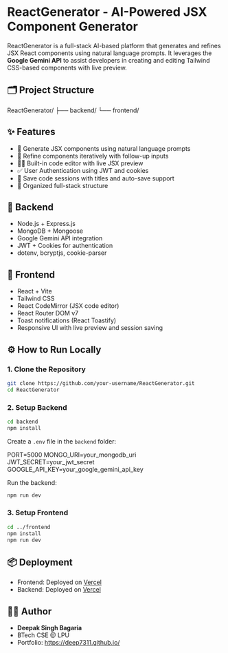 # ReactGenerator - AI-Powered JSX Component Generator

ReactGenerator is a full-stack AI-based platform that generates and refines JSX React components using natural language prompts. It leverages the **Google Gemini API** to assist developers in creating and editing Tailwind CSS-based components with live preview.

## 🗂️ Project Structure

ReactGenerator/
├── backend/
└── frontend/

## ✨ Features

- 🧠 Generate JSX components using natural language prompts
- 🔁 Refine components iteratively with follow-up inputs
- 🧑‍💻 Built-in code editor with live JSX preview
- ✅ User Authentication using JWT and cookies
- 💾 Save code sessions with titles and auto-save support
- 📂 Organized full-stack structure

## 🔹 Backend

- Node.js + Express.js
- MongoDB + Mongoose
- Google Gemini API integration
- JWT + Cookies for authentication
- dotenv, bcryptjs, cookie-parser

## 🔹 Frontend

- React + Vite
- Tailwind CSS
- React CodeMirror (JSX code editor)
- React Router DOM v7
- Toast notifications (React Toastify)
- Responsive UI with live preview and session saving

## ⚙️ How to Run Locally

### 1. Clone the Repository

```bash
git clone https://github.com/your-username/ReactGenerator.git
cd ReactGenerator
````

### 2. Setup Backend

```bash
cd backend
npm install
```

Create a `.env` file in the `backend` folder:

PORT=5000
MONGO_URI=your_mongodb_uri
JWT_SECRET=your_jwt_secret
GOOGLE_API_KEY=your_google_gemini_api_key

Run the backend:

```bash
npm run dev
```

### 3. Setup Frontend

```bash
cd ../frontend
npm install
npm run dev
```


## 📦 Deployment

* Frontend: Deployed on [Vercel](https://react-generator.vercel.app/)
* Backend: Deployed on [Vercel](https://react-generator-backendsamerepo.vercel.app)


## 👨‍💻 Author

* **Deepak Singh Bagaria**
* BTech CSE @ LPU
* Portfolio: https://deep7311.github.io/
